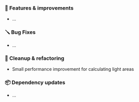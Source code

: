 ### 🚀 Features & improvements

- ...

### 🪛 Bug Fixes

- ...

### 🧽 Cleanup & refactoring

- Small performance improvement for calculating light areas

### 📦 Dependency updates

- ...